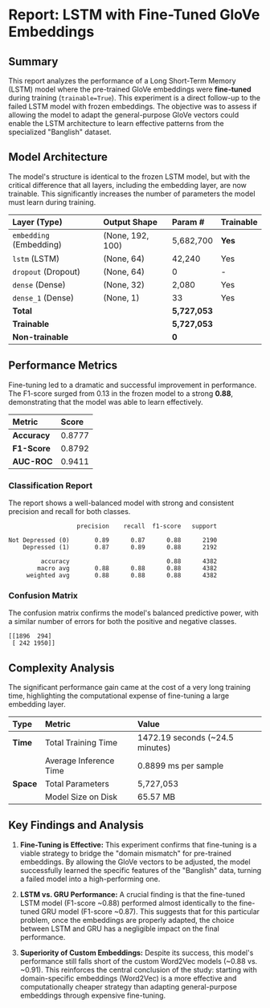 # Report: LSTM with Fine-Tuned GloVe Embeddings

## Summary

This report analyzes the performance of a Long Short-Term Memory (LSTM) model where the pre-trained GloVe embeddings were **fine-tuned** during training (`trainable=True`). This experiment is a direct follow-up to the failed LSTM model with frozen embeddings. The objective was to assess if allowing the model to adapt the general-purpose GloVe vectors could enable the LSTM architecture to learn effective patterns from the specialized "Banglish" dataset.

## Model Architecture

The model's structure is identical to the frozen LSTM model, but with the critical difference that all layers, including the embedding layer, are now trainable. This significantly increases the number of parameters the model must learn during training.

| Layer (Type) | Output Shape | Param # | Trainable |
| :--- | :--- | :--- | :--- |
| `embedding` (Embedding) | (None, 192, 100) | 5,682,700 | **Yes** |
| `lstm` (LSTM) | (None, 64) | 42,240 | Yes |
| `dropout` (Dropout) | (None, 64) | 0 | - |
| `dense` (Dense) | (None, 32) | 2,080 | Yes |
| `dense_1` (Dense) | (None, 1) | 33 | Yes |
| **Total** | | **5,727,053** | |
| **Trainable** | | **5,727,053** | |
| **Non-trainable**| | **0** | |

## Performance Metrics

Fine-tuning led to a dramatic and successful improvement in performance. The F1-score surged from 0.13 in the frozen model to a strong **0.88**, demonstrating that the model was able to learn effectively.

| Metric | Score |
| :--- | :--- |
| **Accuracy** | 0.8777 |
| **F1-Score** | 0.8792 |
| **AUC-ROC** | 0.9411 |

### Classification Report

The report shows a well-balanced model with strong and consistent precision and recall for both classes.

```
                   precision    recall  f1-score   support

Not Depressed (0)       0.89      0.87      0.88      2190
    Depressed (1)       0.87      0.89      0.88      2192

         accuracy                           0.88      4382
        macro avg       0.88      0.88      0.88      4382
     weighted avg       0.88      0.88      0.88      4382
```

### Confusion Matrix

The confusion matrix confirms the model's balanced predictive power, with a similar number of errors for both the positive and negative classes.

```
[[1896  294]
 [ 242 1950]]
```

## Complexity Analysis

The significant performance gain came at the cost of a very long training time, highlighting the computational expense of fine-tuning a large embedding layer.

| Type | Metric | Value |
| :--- | :--- | :--- |
| **Time** | Total Training Time | 1472.19 seconds (~24.5 minutes) |
| | Average Inference Time | 0.8899 ms per sample |
| **Space**| Total Parameters | 5,727,053 |
| | Model Size on Disk | 65.57 MB |

## Key Findings and Analysis

1.  **Fine-Tuning is Effective:** This experiment confirms that fine-tuning is a viable strategy to bridge the "domain mismatch" for pre-trained embeddings. By allowing the GloVe vectors to be adjusted, the model successfully learned the specific features of the "Banglish" data, turning a failed model into a high-performing one.

2.  **LSTM vs. GRU Performance:** A crucial finding is that the fine-tuned LSTM model (F1-score ~0.88) performed almost identically to the fine-tuned GRU model (F1-score ~0.87). This suggests that for this particular problem, once the embeddings are properly adapted, the choice between LSTM and GRU has a negligible impact on the final performance.

3.  **Superiority of Custom Embeddings:** Despite its success, this model's performance still falls short of the custom Word2Vec models (~0.88 vs. ~0.91). This reinforces the central conclusion of the study: starting with domain-specific embeddings (Word2Vec) is a more effective and computationally cheaper strategy than adapting general-purpose embeddings through expensive fine-tuning.